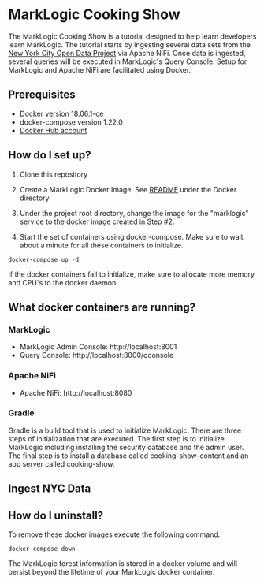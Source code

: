 # MarkLogic Cooking Show

The MarkLogic Cooking Show is a tutorial designed to help learn developers learn MarkLogic.  The tutorial starts by ingesting several data sets from the [New York City Open Data Project](https://data.cityofnewyork.us/) via Apache NiFi.  Once data is ingested, several queries will be executed in MarkLogic's Query Console.  Setup for MarkLogic and Apache NiFi are facilitated using Docker.  

## Prerequisites

 * Docker version 18.06.1-ce
 * docker-compose version 1.22.0
 * [Docker Hub account](https://hub.docker.com/)

## How do I set up? 

1) Clone this repository

2) Create a MarkLogic Docker Image. See [README](./docker/README.md) under the Docker directory

3) Under the project root directory, change the image for the "marklogic" service to the docker image created in Step #2. 

4) Start the set of containers using docker-compose.  Make sure to wait about a minute for all these containers to initialize.  

<!-- comment -->

    docker-compose up -d

If the docker containers fail to initialize, make sure to allocate more memory and CPU's to the docker daemon.  

## What docker containers are running? 

### MarkLogic

 * MarkLogic Admin Console: http://localhost:8001
 * Query Console: http://localhost:8000/qconsole
 
### Apache NiFi

 * Apache NiFi: http://localhost:8080

### Gradle

Gradle is a build tool that is used to initialize MarkLogic.  There are three steps of initialization that are executed.  The first step is to initialize MarkLogic including installing the security database and the admin user.  The final step is to install a database called cooking-show-content and an app server called cooking-show.  

## Ingest NYC Data

## How do I uninstall?  

To remove these docker images execute the following command.

    docker-compose down

The MarkLogic forest information is stored in a docker volume and will persist beyond the lifetime of your MarkLogic docker container. 
